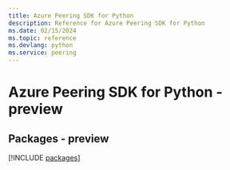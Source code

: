 ```yaml
---
title: Azure Peering SDK for Python
description: Reference for Azure Peering SDK for Python
ms.date: 02/15/2024
ms.topic: reference
ms.devlang: python
ms.service: peering
---
```

# Azure Peering SDK for Python - preview
## Packages - preview
[!INCLUDE [packages](peering-index.md)]